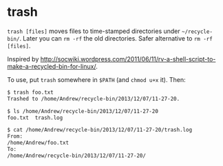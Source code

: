 trash
=====

`trash [files]` moves files to time-stamped directories under `~/recycle-bin/`. Later you can `rm -rf` the old directories. Safer alternative to `rm -rf [files]`.

Inspired by http://socwiki.wordpress.com/2011/06/11/rv-a-shell-script-to-make-a-recycled-bin-for-linux/.

To use, put `trash` somewhere in `$PATH` (and `chmod u+x` it). Then:

```bash
$ trash foo.txt
Trashed to /home/Andrew/recycle-bin/2013/12/07/11-27-20.

$ ls /home/Andrew/recycle-bin/2013/12/07/11-27-20
foo.txt  trash.log

$ cat /home/Andrew/recycle-bin/2013/12/07/11-27-20/trash.log
From:
/home/Andrew/foo.txt
To:
/home/Andrew/recycle-bin/2013/12/07/11-27-20/
```
